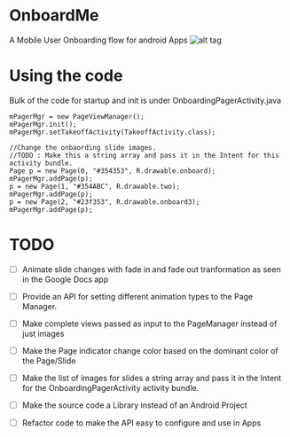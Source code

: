 # OnboardMe
A Mobile User Onboarding flow for android Apps
![alt tag](http://www.theandroidsoul.com/wp-content/uploads/2014/10/Google-Docs-v1.3.422.14.35.jpg)

# Using the code

Bulk of the code for startup and init is under OnboardingPagerActivity.java
```
mPagerMgr = new PageViewManager();
mPagerMgr.init();
mPagerMgr.setTakeoffActivity(TakeoffActivity.class);

//Change the onbaording slide images.
//TODO : Make this a string array and pass it in the Intent for this activity bundle.
Page p = new Page(0, "#354353", R.drawable.onboard);
mPagerMgr.addPage(p);
p = new Page(1, "#354ABC", R.drawable.two);
mPagerMgr.addPage(p);
p = new Page(2, "#23f353", R.drawable.onboard3);
mPagerMgr.addPage(p);
```

# TODO

- [ ] Animate slide changes with fade in and fade out tranformation as seen in the Google Docs app
- [ ] Provide an API for setting different animation types to the Page Manager. 
- [ ] Make complete views passed as input to the PageManager instead of just images
- [ ] Make the Page indicator change color based on the dominant color of the Page/Slide
- [ ] Make the list of images for slides a string array and pass it in the Intent for the OnboardingPagerActivity activity bundle.
- [ ] Make the source code a Library instead of an Android Project
- [ ] Refactor code to make the API easy to configure and use in Apps

